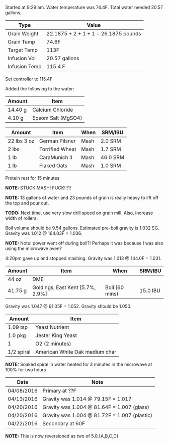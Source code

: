 Started at 9:29 am. Water temperature was 74.4F. Total water needed 20.57 gallons.

Type | Value
--- | ---
Grain Weight | 22.1875 + 2 + 1 + 1 = 26.1875 pounds
Grain Temp | 74.6F
Target Temp | 113F
Infusion Vol | 20.57 gallons
Infusion Temp | 115.4 F

Set controller to 115.4F

Added the following to the water:

Amount | Item
--- | ---
14.40 g | Calcium Chloride
4.10 g | Epsom Salt (MgSO4)

Amount | Item | When | SRM/IBU
--- | --- | --- | ---
22 lbs 3 oz | German Pilsner | Mash | 2.0 SRM
2 lbs | Torrified Wheat | Mash | 1.7 SRM
1 lb | CaraMunich II | Mash | 46.0 SRM
1 lb | Flaked Oats | Mash | 1.0 SRM

Protein rest for 15 minutes

**NOTE:** STUCK MASH! FUCK!!!1!

**NOTE:** 13 gallons of water and 23 pounds of grain is really heavy to lift off the top and pour out.

**TODO:** Next time, use very slow drill speed on grain mill. Also, increase width of rollers.

Boil volume should be 9.54 gallons.
Estimated pre-boil gravity is 1.032 SG. Gravity was 1.012 @ 164.03F = 1.036.

**NOTE:** Note: power went off during boil?! Perhaps it was because I was also using the microwave oven?

4:20pm gave up and stopped mashing. Gravity was 1.013 @ 144.0F = 1.031.

Amount | Item | When | SRM/IBU
--- | --- | --- | ---
44 oz | DME
41.75 g | Goldings, East Kent [5.7%, 2.9%] | Boil (60 mins) | 15.0 IBU

Gravity was 1.047 @ 91.05F = 1.052. Gravity should be 1.050.

Amount | Item
--- | ---
1.09 tsp | Yeast Nutrient
1.0 pkg | Jester King Yeast
1 | O2 (2 minutes)
1/2 spiral | American White Oak medium char

**NOTE:** Soaked spiral in water heated for 3 minutes in the microwave at 100% for two hours

Date | Note
--- | ---
04/08/2016 | Primary at ??F
04/13/2016 | Gravity was 1.014 @ 79.15F = 1.017
04/20/2016 | Gravity was 1.004 @ 81.64F = 1.007 (glass)
04/20/2016 | Gravity was 1.004 @ 81.72F = 1.007 (plastic)
04/22/2016 | Secondary at 60F

**NOTE:** This is now reversioned as two of 5.0.{A,B,C,D}
